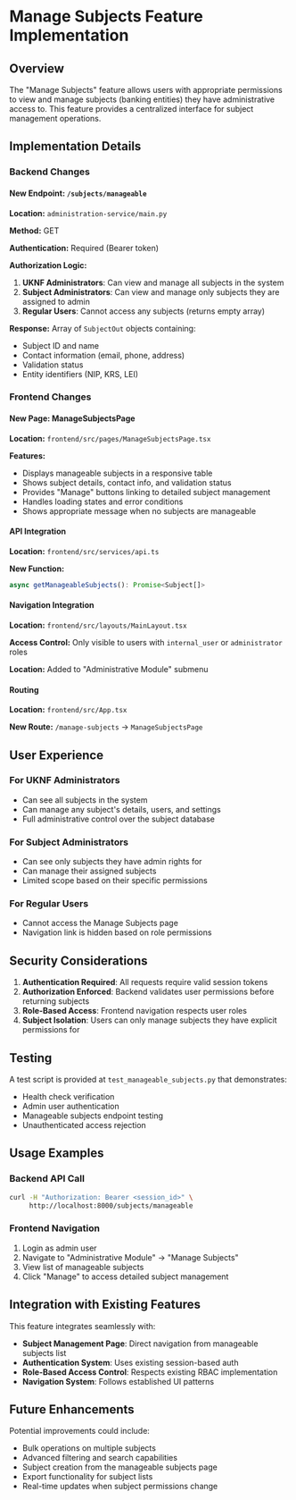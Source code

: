 # Manage Subjects Feature Implementation

## Overview

The "Manage Subjects" feature allows users with appropriate permissions to view and manage subjects (banking entities) they have administrative access to. This feature provides a centralized interface for subject management operations.

## Implementation Details

### Backend Changes

#### New Endpoint: `/subjects/manageable`

**Location:** `administration-service/main.py`

**Method:** GET

**Authentication:** Required (Bearer token)

**Authorization Logic:**
1. **UKNF Administrators**: Can view and manage all subjects in the system
2. **Subject Administrators**: Can view and manage only subjects they are assigned to admin
3. **Regular Users**: Cannot access any subjects (returns empty array)

**Response:** Array of `SubjectOut` objects containing:
- Subject ID and name
- Contact information (email, phone, address)
- Validation status
- Entity identifiers (NIP, KRS, LEI)

### Frontend Changes

#### New Page: ManageSubjectsPage

**Location:** `frontend/src/pages/ManageSubjectsPage.tsx`

**Features:**
- Displays manageable subjects in a responsive table
- Shows subject details, contact info, and validation status
- Provides "Manage" buttons linking to detailed subject management
- Handles loading states and error conditions
- Shows appropriate message when no subjects are manageable

#### API Integration

**Location:** `frontend/src/services/api.ts`

**New Function:**
```typescript
async getManageableSubjects(): Promise<Subject[]>
```

#### Navigation Integration

**Location:** `frontend/src/layouts/MainLayout.tsx`

**Access Control:** Only visible to users with `internal_user` or `administrator` roles

**Location:** Added to "Administrative Module" submenu

#### Routing

**Location:** `frontend/src/App.tsx`

**New Route:** `/manage-subjects` → `ManageSubjectsPage`

## User Experience

### For UKNF Administrators
- Can see all subjects in the system
- Can manage any subject's details, users, and settings
- Full administrative control over the subject database

### For Subject Administrators
- Can see only subjects they have admin rights for
- Can manage their assigned subjects
- Limited scope based on their specific permissions

### For Regular Users
- Cannot access the Manage Subjects page
- Navigation link is hidden based on role permissions

## Security Considerations

1. **Authentication Required**: All requests require valid session tokens
2. **Authorization Enforced**: Backend validates user permissions before returning subjects
3. **Role-Based Access**: Frontend navigation respects user roles
4. **Subject Isolation**: Users can only manage subjects they have explicit permissions for

## Testing

A test script is provided at `test_manageable_subjects.py` that demonstrates:
- Health check verification
- Admin user authentication
- Manageable subjects endpoint testing
- Unauthenticated access rejection

## Usage Examples

### Backend API Call
```bash
curl -H "Authorization: Bearer <session_id>" \
     http://localhost:8000/subjects/manageable
```

### Frontend Navigation
1. Login as admin user
2. Navigate to "Administrative Module" → "Manage Subjects"
3. View list of manageable subjects
4. Click "Manage" to access detailed subject management

## Integration with Existing Features

This feature integrates seamlessly with:
- **Subject Management Page**: Direct navigation from manageable subjects list
- **Authentication System**: Uses existing session-based auth
- **Role-Based Access Control**: Respects existing RBAC implementation
- **Navigation System**: Follows established UI patterns

## Future Enhancements

Potential improvements could include:
- Bulk operations on multiple subjects
- Advanced filtering and search capabilities
- Subject creation from the manageable subjects page
- Export functionality for subject lists
- Real-time updates when subject permissions change
